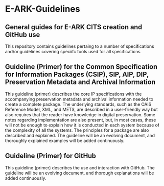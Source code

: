 E-ARK-Guidelines
=============
## General guides for E-ARK CITS creation and GitHub use
This repository contains guidelines pertaing to a number of specifications and/or guidelines covering speciifc tools used for all specifications. 

## Guideline (Primer) for the Common Specification for Information Packages (CSIP), SIP, AIP, DIP, Preservation Metadata and Archival Information
This guideline (primer) describes the core IP specifications with the accompanying preservation metadata and archival information needed to create a complete package. The underlying standards, such as the OAIS Reference Model, XML, and METS, are described in a user-friendly way but also requires that the reader have knowledge in digital preservation. Some notes regarding implementation are also present, but, in most cases, these will not be enough to explain how it is conducted in each system because of the complexity of all the systems. The principles for a package are also described and explained. The guideline will be an evolving document, and thoroughly explained examples will be added continuously. 

## Guideline (Primer) for GitHub
This guideline (primer) describes the use and interaction with GitHub. The guideline will be an evolving document, and thorough explanations will be added continuously.
